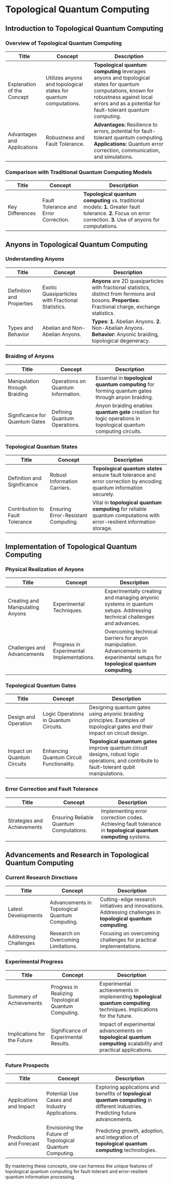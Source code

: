 # Topological Quantum Computing

## Introduction to Topological Quantum Computing

### Overview of Topological Quantum Computing

| Title                       | Concept                                                            | Description                                    |
|-----------------------------|--------------------------------------------------------------------|------------------------------------------------|
| Explanation of the Concept   | Utilizes anyons and topological states for quantum computations.  | **Topological quantum computing** leverages anyons and topological states for quantum computations, known for robustness against local errors and as a potential for fault-tolerant quantum computing. |
| Advantages and Applications  | Robustness and Fault Tolerance.                                    | **Advantages:** Resilience to errors, potential for fault-tolerant quantum computing. **Applications:** Quantum error correction, communication, and simulations. |

### Comparison with Traditional Quantum Computing Models

| Title                       | Concept                                                            | Description                                    |
|-----------------------------|--------------------------------------------------------------------|------------------------------------------------|
| Key Differences               | Fault Tolerance and Error Correction.                             | **Topological quantum computing** vs. traditional models: **1.** Greater fault tolerance. **2.** Focus on error correction. **3.** Use of anyons for computations. |

## Anyons in Topological Quantum Computing

### Understanding Anyons

| Title                       | Concept                                                            | Description                                    |
|-----------------------------|--------------------------------------------------------------------|------------------------------------------------|
| Definition and Properties     | Exotic Quasiparticles with Fractional Statistics.                  | **Anyons** are 2D quasiparticles with fractional statistics, distinct from fermions and bosons. **Properties:** Fractional charge, exchange statistics. |
| Types and Behavior            | Abelian and Non-Abelian Anyons.                                  | **Types:** **1.** Abelian Anyons. **2.** Non-Abelian Anyons. **Behavior:** Anyonic braiding, topological degeneracy. |

### Braiding of Anyons

| Title                       | Concept                                                            | Description                                    |
|-----------------------------|--------------------------------------------------------------------|------------------------------------------------|
| Manipulation through Braiding | Operations on Quantum Information.                                | Essential in **topological quantum computing** for forming quantum gates through anyon braiding. |
| Significance for Quantum Gates | Defining Quantum Operations.                                      | Anyon braiding enables **quantum gate** creation for logic operations in topological quantum computing circuits. |

### Topological Quantum States

| Title                       | Concept                                                            | Description                                    |
|-----------------------------|--------------------------------------------------------------------|------------------------------------------------|
| Definition and Significance   | Robust Information Carriers.                                      | **Topological quantum states** ensure fault tolerance and error correction by encoding quantum information securely. |
| Contribution to Fault Tolerance | Ensuring Error-Resistant Computing.                              | Vital in **topological quantum computing** for reliable quantum computations with error-resilient information storage.

## Implementation of Topological Quantum Computing

### Physical Realization of Anyons

| Title                       | Concept                                                            | Description                                    |
|-----------------------------|--------------------------------------------------------------------|------------------------------------------------|
| Creating and Manipulating Anyons | Experimental Techniques.                                          | Experimentally creating and managing anyonic systems in quantum setups. Addressing technical challenges and advances. |
| Challenges and Advancements    | Progress in Experimental Implementations.                         | Overcoming technical barriers for anyon manipulation. Advancements in experimental setups for **topological quantum computing**. |

### Topological Quantum Gates

| Title                       | Concept                                                            | Description                                    |
|-----------------------------|--------------------------------------------------------------------|------------------------------------------------|
| Design and Operation          | Logic Operations in Quantum Circuits.                             | Designing quantum gates using anyonic braiding principles. Examples of topological gates and their impact on circuit design. |
| Impact on Quantum Circuits    | Enhancing Quantum Circuit Functionality.                        | **Topological quantum gates** improve quantum circuit designs, robust logic operations, and contribute to fault-tolerant qubit manipulations. |

### Error Correction and Fault Tolerance

| Title                       | Concept                                                            | Description                                    |
|-----------------------------|--------------------------------------------------------------------|------------------------------------------------|
| Strategies and Achievements   | Ensuring Reliable Quantum Computations.                          | Implementing error correction codes. Achieving fault tolerance in **topological quantum computing** systems.

## Advancements and Research in Topological Quantum Computing

### Current Research Directions

| Title                       | Concept                                                            | Description                                    |
|-----------------------------|--------------------------------------------------------------------|------------------------------------------------|
| Latest Developments           | Advancements in Topological Quantum Computing.                    | Cutting-edge research initiatives and innovations. Addressing challenges in **topological quantum computing**. |
| Addressing Challenges         | Research on Overcoming Limitations.                               | Focusing on overcoming challenges for practical implementations.

### Experimental Progress

| Title                       | Concept                                                            | Description                                    |
|-----------------------------|--------------------------------------------------------------------|------------------------------------------------|
| Summary of Achievements       | Progress in Realizing Topological Quantum Computing.              | Experimental achievements in implementing **topological quantum computing** techniques. Implications for the future. |
| Implications for the Future    | Significance of Experimental Results.                            | Impact of experimental advancements on **topological quantum computing** scalability and practical applications.

### Future Prospects

| Title                       | Concept                                                            | Description                                    |
|-----------------------------|--------------------------------------------------------------------|------------------------------------------------|
| Applications and Impact        | Potential Use Cases and Industry Applications.                    | Exploring applications and benefits of **topological quantum computing** in different industries. Predicting future advancements. |
| Predictions and Forecast       | Envisioning the Future of Topological Quantum Computing.          | Predicting growth, adoption, and integration of **topological quantum computing** technologies.

By mastering these concepts, one can harness the unique features of topological quantum computing for fault-tolerant and error-resilient quantum information processing.